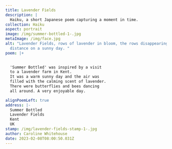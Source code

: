 ```yaml
---
title: Lavender Fields
description: |
  Haiku, a short Japanese poem capturing a moment in time.
collection: Haiku
aspect: portrait
image: /img/summer-bottled-1-.jpg
metaImage: /img/face.jpg
alt: "Lavender Fields, rows of lavender in bloom, the rows disappearing into the
  distance on a sunny day. "
poem: |+
  

  'Summer Bottled' was inspired by a visit 
  to a lavender farm in Kent. 
  It was a warm sunny day and the air was
  filled with the calming scent of lavender.
  There were butterflies and bees dancing
  all around. A very enjoyable day.

alignPoemLeft: true
address: |-
  Summer Bottled
  Lavender Fields
  Kent 
  UK
stamp: /img/lavender-fields-stamp-1-.jpg
author: Caroline Whitehouse
date: 2023-02-08T08:00:50.031Z
---
```


